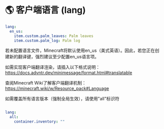 # 🌎️ 客户端语言 (lang)  
```yaml
lang:  
  en_us:  
    item.custom.palm_leaves: Palm leaves 
    item.custom.palm_log: Palm log

```

若未配置语言文件，Minecraft将默认使用en_us（美式英语）。因此，若您正在创建新的翻译键，强烈建议至少配置en_us语言项。  

如需实现客户端翻译渲染，请插入以下格式说明：  
https://docs.advntr.dev/minimessage/format.html#translatable  

查阅Minecraft Wiki了解客户端翻译机制：  
https://minecraft.wiki/w/Resource_pack#Language  

如需覆盖所有语言版本（强制全局生效），请使用"all"标识符  

```yaml

lang:  
  all:  
    container.inventory: ""  

```
